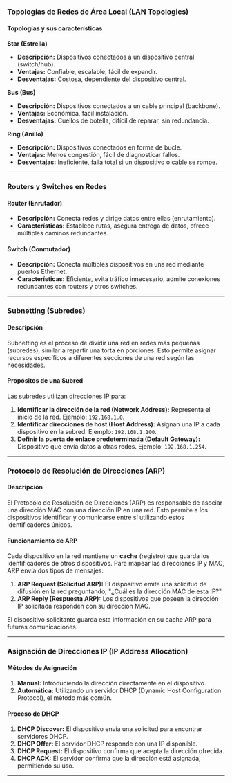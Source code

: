 ### **Topologías de Redes de Área Local (LAN Topologies)**  
#### **Topologías y sus características**  

**Star (Estrella)**  
- **Descripción:** Dispositivos conectados a un dispositivo central (switch/hub).  
- **Ventajas:** Confiable, escalable, fácil de expandir.  
- **Desventajas:** Costosa, dependiente del dispositivo central.  

**Bus (Bus)**  
- **Descripción:** Dispositivos conectados a un cable principal (backbone).  
- **Ventajas:** Económica, fácil instalación.  
- **Desventajas:** Cuellos de botella, difícil de reparar, sin redundancia.  

**Ring (Anillo)**  
- **Descripción:** Dispositivos conectados en forma de bucle.  
- **Ventajas:** Menos congestión, fácil de diagnosticar fallos.  
- **Desventajas:** Ineficiente, falla total si un dispositivo o cable se rompe.  

---

### **Routers y Switches en Redes**  

#### **Router (Enrutador)**  
- **Descripción:** Conecta redes y dirige datos entre ellas (enrutamiento).  
- **Características:** Establece rutas, asegura entrega de datos, ofrece múltiples caminos redundantes.  

#### **Switch (Conmutador)**  
- **Descripción:** Conecta múltiples dispositivos en una red mediante puertos Ethernet.  
- **Características:** Eficiente, evita tráfico innecesario, admite conexiones redundantes con routers y otros switches.  

---

### **Subnetting (Subredes)**  

#### **Descripción**  
Subnetting es el proceso de dividir una red en redes más pequeñas (subredes), similar a repartir una torta en porciones. Esto permite asignar recursos específicos a diferentes secciones de una red según las necesidades.

#### **Propósitos de una Subred**  
Las subredes utilizan direcciones IP para:  
1. **Identificar la dirección de la red (Network Address):** Representa el inicio de la red. Ejemplo: `192.168.1.0`.  
2. **Identificar direcciones de host (Host Address):** Asignan una IP a cada dispositivo en la subred. Ejemplo: `192.168.1.100`.  
3. **Definir la puerta de enlace predeterminada (Default Gateway):** Dispositivo que envía datos a otras redes. Ejemplo: `192.168.1.254`.  

---

### **Protocolo de Resolución de Direcciones (ARP)**  

#### **Descripción**  
El Protocolo de Resolución de Direcciones (ARP) es responsable de asociar una dirección MAC con una dirección IP en una red. Esto permite a los dispositivos identificar y comunicarse entre sí utilizando estos identificadores únicos.

#### **Funcionamiento de ARP**  
Cada dispositivo en la red mantiene un **cache** (registro) que guarda los identificadores de otros dispositivos. Para mapear las direcciones IP y MAC, ARP envía dos tipos de mensajes:

1. **ARP Request (Solicitud ARP):** El dispositivo emite una solicitud de difusión en la red preguntando, "¿Cuál es la dirección MAC de esta IP?"  
2. **ARP Reply (Respuesta ARP):** Los dispositivos que poseen la dirección IP solicitada responden con su dirección MAC.

El dispositivo solicitante guarda esta información en su cache ARP para futuras comunicaciones.

---

### **Asignación de Direcciones IP (IP Address Allocation)**  

#### **Métodos de Asignación**  
1. **Manual:** Introduciendo la dirección directamente en el dispositivo.  
2. **Automática:** Utilizando un servidor DHCP (Dynamic Host Configuration Protocol), el método más común.  

#### **Proceso de DHCP**  
1. **DHCP Discover:** El dispositivo envía una solicitud para encontrar servidores DHCP.  
2. **DHCP Offer:** El servidor DHCP responde con una IP disponible.  
3. **DHCP Request:** El dispositivo confirma que acepta la dirección ofrecida.  
4. **DHCP ACK:** El servidor confirma que la dirección está asignada, permitiendo su uso.  

---
